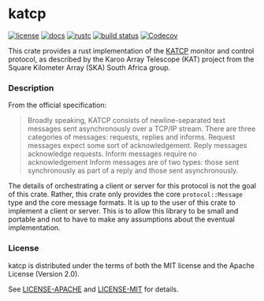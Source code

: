 # katcp

[![license](https://img.shields.io/badge/license-Apache--2.0_OR_MIT-blue?style=flat-square)](#license)
[![docs](https://img.shields.io/docsrs/katcp?logo=rust&style=flat-square)](https://docs.rs/katcp/latest/katcp/index.html)
[![rustc](https://img.shields.io/badge/rustc-1.57+-blue?style=flat-square&logo=rust)](https://www.rust-lang.org)
[![build status](https://img.shields.io/github/workflow/status/kiranshila/katcp/CI/main?style=flat-square&logo=github)](https://github.com/kiranshila/katcp/actions)
[![Codecov](https://img.shields.io/codecov/c/github/kiranshila/katcp?style=flat-square)](https://app.codecov.io/gh/kiranshila/katcp)

This crate provides a rust implementation of the [KATCP](https://katcp-python.readthedocs.io/en/latest/_downloads/361189acb383a294be20d6c10c257cb4/NRF-KAT7-6.0-IFCE-002-Rev5-1.pdf)
monitor and control protocol, as described by the Karoo Array Telescope (KAT) project from the Square Kilometer Array (SKA) South Africa group.

### Description

From the official specification:

> Broadly speaking, KATCP consists of newline-separated text messages sent asynchronously over a TCP/IP
> stream. There are three categories of messages: requests, replies and informs. Request messages expect some
> sort of acknowledgement. Reply messages acknowledge requests. Inform messages require no acknowledgement
> Inform messages are of two types: those sent synchronously as part of a reply and those sent asynchronously.

The details of orchestrating a client or server for this protocol is not the goal of this crate. Rather, this crate
only provides the core `protocol::Message` type and the core message formats. It is up to the user of this crate to implement a client or server. This is to allow this library to be small and portable and not to have to make any assumptions about the eventual implementation.

### License

katcp is distributed under the terms of both the MIT license and the Apache License (Version 2.0).

See [LICENSE-APACHE](LICENSE-APACHE) and [LICENSE-MIT](LICENSE-MIT) for details.

